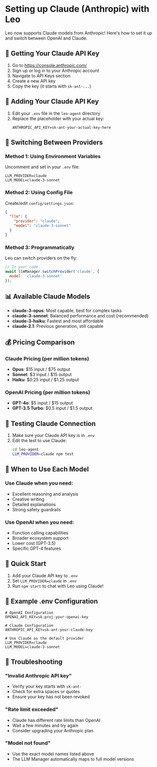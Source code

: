 # Setting up Claude (Anthropic) with Leo

Leo now supports Claude models from Anthropic! Here's how to set it up and switch between OpenAI and Claude.

## 🔑 Getting Your Claude API Key

1. Go to https://console.anthropic.com/
2. Sign up or log in to your Anthropic account
3. Navigate to API Keys section
4. Create a new API key
5. Copy the key (it starts with `sk-ant-...`)

## 📝 Adding Your Claude API Key

1. Edit your `.env` file in the `leo-agent` directory
2. Replace the placeholder with your actual key:
   ```
   ANTHROPIC_API_KEY=sk-ant-your-actual-key-here
   ```

## 🔄 Switching Between Providers

### Method 1: Using Environment Variables
Uncomment and set in your `.env` file:
```
LLM_PROVIDER=claude
LLM_MODEL=claude-3-sonnet
```

### Method 2: Using Config File
Create/edit `config/settings.json`:
```json
{
  "llm": {
    "provider": "claude",
    "model": "claude-3-sonnet"
  }
}
```

### Method 3: Programmatically
Leo can switch providers on the fly:
```javascript
// In your code
await llmManager.switchProvider('claude', {
  model: 'claude-3-sonnet'
});
```

## 📊 Available Claude Models

- **claude-3-opus**: Most capable, best for complex tasks
- **claude-3-sonnet**: Balanced performance and cost (recommended)
- **claude-3-haiku**: Fastest and most affordable
- **claude-2.1**: Previous generation, still capable

## 💰 Pricing Comparison

### Claude Pricing (per million tokens)
- **Opus**: $15 input / $75 output
- **Sonnet**: $3 input / $15 output
- **Haiku**: $0.25 input / $1.25 output

### OpenAI Pricing (per million tokens)
- **GPT-4o**: $5 input / $15 output
- **GPT-3.5 Turbo**: $0.5 input / $1.5 output

## 🧪 Testing Claude Connection

1. Make sure your Claude API key is in `.env`
2. Edit the test to use Claude:
   ```bash
   cd leo-agent
   LLM_PROVIDER=claude npm test
   ```

## 🎯 When to Use Each Model

### Use Claude when you need:
- Excellent reasoning and analysis
- Creative writing
- Detailed explanations
- Strong safety guardrails

### Use OpenAI when you need:
- Function calling capabilities
- Broader ecosystem support
- Lower cost (GPT-3.5)
- Specific GPT-4 features

## 🚀 Quick Start

1. Add your Claude API key to `.env`
2. Set `LLM_PROVIDER=claude` in `.env`
3. Run `npm start` to chat with Leo using Claude!

## 📝 Example .env Configuration

```env
# OpenAI Configuration
OPENAI_API_KEY=sk-proj-your-openai-key

# Claude Configuration
ANTHROPIC_API_KEY=sk-ant-your-claude-key

# Use Claude as the default provider
LLM_PROVIDER=claude
LLM_MODEL=claude-3-sonnet
```

## 🔧 Troubleshooting

### "Invalid Anthropic API key"
- Verify your key starts with `sk-ant-`
- Check for extra spaces or quotes
- Ensure your key has not been revoked

### "Rate limit exceeded"
- Claude has different rate limits than OpenAI
- Wait a few minutes and try again
- Consider upgrading your Anthropic plan

### "Model not found"
- Use the exact model names listed above
- The LLM Manager automatically maps to full model versions
